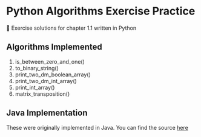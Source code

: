 # Python Algorithms Exercise Practice
🐍 Exercise solutions for chapter 1.1 written in Python

## Algorithms Implemented
1. is_between_zero_and_one()
2. to_binary_string()
3. print_two_dm_boolean_array()
4. print_two_dm_int_array()
5. print_int_array()
6. matrix_transposition()

## Java Implementation
These were originally implemented in Java. You can find the source [here](https://github.com/dev-xero/java-algorithms-exercise-practice)
